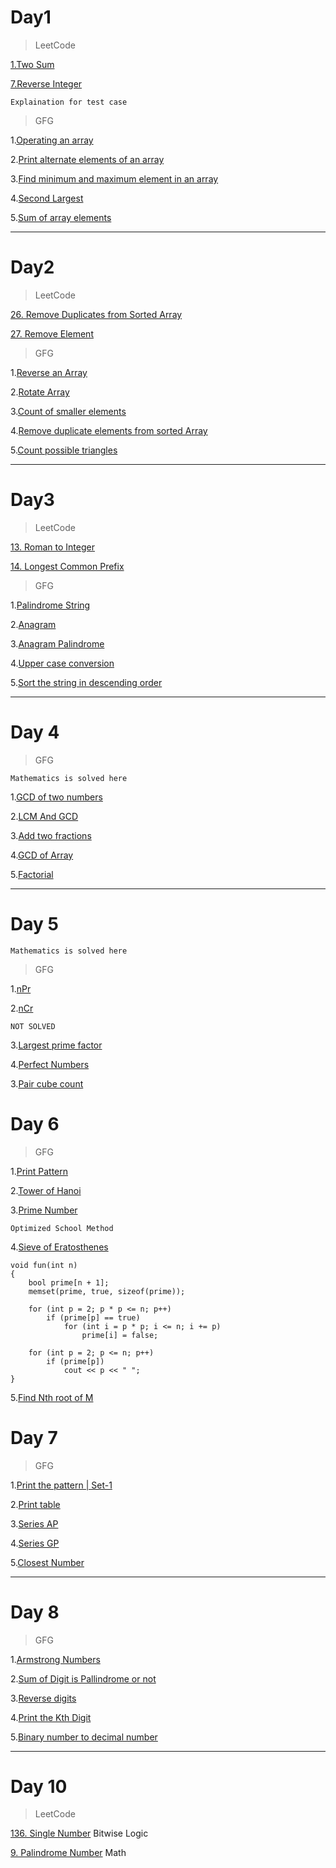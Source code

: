 # Day1

> LeetCode

[1.Two Sum](https://leetcode.com/problems/two-sum/)

[7.Reverse Integer](https://leetcode.com/problems/reverse-integer/)

```
Explaination for test case
```

> GFG

1.[Operating an array](https://practice.geeksforgeeks.org/problems/operating-an-array/1)

2.[Print alternate elements of an array](https://practice.geeksforgeeks.org/problems/print-alternate-elements-of-an-array/1)

3.[Find minimum and maximum element in an array](https://practice.geeksforgeeks.org/problems/find-minimum-and-maximum-element-in-an-array/0)

4.[Second Largest](https://practice.geeksforgeeks.org/problems/second-largest/0)

5.[Sum of array elements](https://practice.geeksforgeeks.org/problems/sum-of-array-elements/0)

---

# Day2

> LeetCode

[26. Remove Duplicates from Sorted Array](https://leetcode.com/problems/remove-duplicates-from-sorted-array/)

[27. Remove Element](https://leetcode.com/problems/remove-element/)

> GFG

1.[Reverse an Array](https://practice.geeksforgeeks.org/problems/reverse-an-array/0)

2.[Rotate Array](https://practice.geeksforgeeks.org/problems/rotate-array-by-n-elements/0)

3.[Count of smaller elements](https://practice.geeksforgeeks.org/problems/count-of-smaller-elements/0)

4.[Remove duplicate elements from sorted Array](https://practice.geeksforgeeks.org/problems/remove-duplicate-elements-from-sorted-array/1)

5.[Count possible triangles](https://practice.geeksforgeeks.org/problems/count-possible-triangles/0#ExpectOP)

---

# Day3

> LeetCode

[13. Roman to Integer](https://leetcode.com/problems/roman-to-integer/)

[14. Longest Common Prefix](https://leetcode.com/problems/longest-common-prefix/submissions/)

> GFG

1.[Palindrome String](https://practice.geeksforgeeks.org/problems/palindrome-string/0)

2.[Anagram](https://practice.geeksforgeeks.org/problems/anagram/0)

3.[Anagram Palindrome](https://practice.geeksforgeeks.org/problems/anagram-palindrome/0)

4.[Upper case conversion](https://practice.geeksforgeeks.org/problems/upper-case-conversion/0)

5.[Sort the string in descending order](https://practice.geeksforgeeks.org/problems/sort-the-string-in-descending-order/0)

---

# Day 4

> GFG

```
Mathematics is solved here
```

1.[GCD of two numbers](https://practice.geeksforgeeks.org/problems/gcd-of-two-numbers/0)

2.[LCM And GCD](https://practice.geeksforgeeks.org/problems/lcm-and-gcd/0)

3.[Add two fractions](https://practice.geeksforgeeks.org/problems/add-two-fractions/1)

4.[GCD of Array](https://practice.geeksforgeeks.org/problems/gcd-of-array/0)

5.[Factorial](https://practice.geeksforgeeks.org/problems/factorial/0)

---

# Day 5

```
Mathematics is solved here
```

> GFG

1.[nPr](https://practice.geeksforgeeks.org/problems/npr/0)

2.[nCr](https://practice.geeksforgeeks.org/problems/ncr/0)

```
NOT SOLVED
```

3.[Largest prime factor](https://practice.geeksforgeeks.org/problems/largest-prime-factor/0)

4.[Perfect Numbers](https://practice.geeksforgeeks.org/problems/perfect-numbers/0)

3.[Pair cube count](https://practice.geeksforgeeks.org/problems/pair-cube-count/0)

# Day 6

> GFG

1.[Print Pattern](https://practice.geeksforgeeks.org/problems/print-pattern/0)

2.[Tower of Hanoi](https://practice.geeksforgeeks.org/problems/tower-of-hanoi/0)

3.[Prime Number](https://practice.geeksforgeeks.org/problems/prime-number/0)

```
Optimized School Method
```

4.[Sieve of Eratosthenes](https://practice.geeksforgeeks.org/problems/sieve-of-eratosthenes/0)

```
void fun(int n)
{
    bool prime[n + 1];
    memset(prime, true, sizeof(prime));

    for (int p = 2; p * p <= n; p++)
        if (prime[p] == true)
            for (int i = p * p; i <= n; i += p)
                prime[i] = false;

    for (int p = 2; p <= n; p++)
        if (prime[p])
            cout << p << " ";
}
```

5.[Find Nth root of M](https://practice.geeksforgeeks.org/problems/find-nth-root-of-m/0)

# Day 7

> GFG

1.[Print the pattern | Set-1](https://practice.geeksforgeeks.org/problems/print-the-pattern-set-1/1)

2.[Print table](https://practice.geeksforgeeks.org/problems/print-table/0)

3.[Series AP](https://practice.geeksforgeeks.org/problems/series-ap/0)

4.[Series GP](https://practice.geeksforgeeks.org/problems/series-gp/0)

5.[Closest Number](https://practice.geeksforgeeks.org/problems/closest-number/0)

---

# Day 8

> GFG

1.[Armstrong Numbers](https://practice.geeksforgeeks.org/problems/armstrong-numbers/0)

2.[Sum of Digit is Pallindrome or not](https://practice.geeksforgeeks.org/problems/sum-of-digit-is-pallindrome-or-not/0)

3.[Reverse digits](https://practice.geeksforgeeks.org/problems/reverse-digit/0)

4.[Print the Kth Digit](https://practice.geeksforgeeks.org/problems/print-the-kth-digit/0)

5.[Binary number to decimal number](https://practice.geeksforgeeks.org/problems/binary-number-to-decimal-number/0)

---

# Day 10

> LeetCode

[136. Single Number](https://leetcode.com/problems/single-number/)
Bitwise Logic

[9. Palindrome Number](https://leetcode.com/problems/palindrome-number/)
Math
